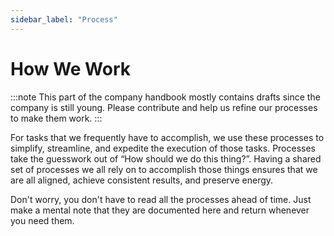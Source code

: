 ```yaml
---
sidebar_label: "Process"
---
```


# How We Work

:::note
This part of the company handbook mostly contains drafts since the company is still young.
Please contribute and help us refine our processes to make them work.
:::

For tasks that we frequently have to accomplish, we use these processes to simplify, streamline, and expedite the execution of those tasks. Processes take the guesswork out of “How should we do this thing?”. Having a shared set of processes we all rely on to accomplish those things ensures that we are all aligned, achieve consistent results, and preserve energy.

Don't worry, you don't have to read all the processes ahead of time. Just make a mental note that they are documented here and return whenever you need them.
